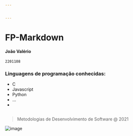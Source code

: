 ```yaml
---


---
```


<h1 id="fp-markdown">FP-Markdown</h1>
<h4 id="joão-valério">João Valério</h4>
<p><code>2201108</code></p>
<h3 id="linguagens-de-programação-conhecidas">Linguagens de programação conhecidas:</h3>
<ul>
<li>C</li>
<li>Javascript</li>
<li>Python</li>
<li>…</li>
<li></li>
</ul>
<h2 id="section"></h2>
<blockquote>
<p>Metodologias de Desenvolvimento de Software @ 2021</p>
</blockquote>
<p><img src="https://www.ipleiria.pt/wp-content/themes/ipleiria/img/logo_ipl_header.png" alt="image"></p>


